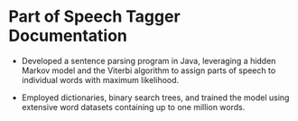 # Part of Speech Tagger Documentation

- Developed a sentence parsing program in Java, leveraging a hidden Markov model and the Viterbi algorithm to assign parts of speech to individual words with maximum likelihood. 

- Employed dictionaries, binary search trees, and trained the model using extensive word datasets containing up to one million words.
